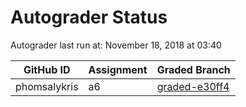 # Autograder Status
Autograder last run at: November 18, 2018 at 03:40

| GitHub ID | Assignment | Graded Branch |
|-----------|------------|---------------|
| phomsalykris | a6 | [graded-e30ff4](https://github.com/Fall2018COMP401-001/a6-phomsalykris/tree/graded-e30ff4) | 
